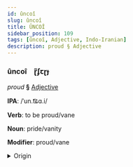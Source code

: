 ```yaml
---
id: ûncoî
slug: ûncoî
title: ÛNCOÎ
sidebar_position: 109
tags: [ûncoî, Adjective, Indo-Iranian]
description: proud § Adjective
---
```


### ûncoî&emsp;<span kind="abugida">ɽ̃ʄꞇɽɟ</span>

*proud* **§** [Adjective](../../tags/Adjective)

**IPA**: /ˈun.t͡ɕɑ.i/

**Verb**: to be proud/vane

**Noun**: pride/vanity

**Modifier**: proud/vane

<details>
    <summary>Origin</summary>
    Hindi ऊंचाई ūñcāī [ũːn.t͡ʃäː.iː]<br/>
    <em>Indo-Iranian Language Family</em>
</details>